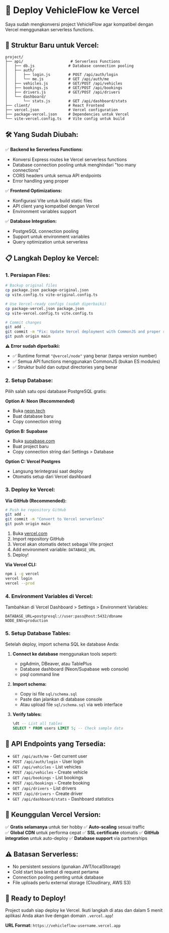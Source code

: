 # 🚀 Deploy VehicleFlow ke Vercel

Saya sudah mengkonversi project VehicleFlow agar kompatibel dengan Vercel menggunakan serverless functions.

## 📁 Struktur Baru untuk Vercel:

```
project/
├── api/                     # Serverless Functions
│   ├── db.js               # Database connection pooling
│   ├── auth/
│   │   ├── login.js        # POST /api/auth/login
│   │   └── me.js           # GET /api/auth/me
│   ├── vehicles.js         # GET/POST /api/vehicles
│   ├── bookings.js         # GET/POST /api/bookings
│   ├── drivers.js          # GET/POST /api/drivers
│   └── dashboard/
│       └── stats.js        # GET /api/dashboard/stats
├── client/                 # React Frontend
├── vercel.json             # Vercel configuration
├── package-vercel.json     # Dependencies untuk Vercel
└── vite-vercel.config.ts   # Vite config untuk build
```

## 🛠️ Yang Sudah Diubah:

✅ **Backend ke Serverless Functions:**
- Konversi Express routes ke Vercel serverless functions
- Database connection pooling untuk menghindari "too many connections"
- CORS headers untuk semua API endpoints
- Error handling yang proper

✅ **Frontend Optimizations:**
- Konfigurasi Vite untuk build static files
- API client yang kompatibel dengan Vercel
- Environment variables support

✅ **Database Integration:**
- PostgreSQL connection pooling
- Support untuk environment variables
- Query optimization untuk serverless

## 📋 Langkah Deploy ke Vercel:

### 1. **Persiapan Files:**
```bash
# Backup original files
cp package.json package-original.json
cp vite.config.ts vite-original.config.ts

# Use Vercel-ready configs (sudah diperbaiki)
cp package-vercel.json package.json
cp vite-vercel.config.ts vite.config.ts

# Commit changes
git add .
git commit -m "Fix: Update Vercel deployment with CommonJS and proper runtime"
git push origin main
```

**⚠️ Error sudah diperbaiki:**
- ✅ Runtime format `"@vercel/node"` yang benar (tanpa version number)
- ✅ Semua API functions menggunakan CommonJS (bukan ES modules)
- ✅ Struktur build dan output directories yang benar

### 2. **Setup Database:**
Pilih salah satu opsi database PostgreSQL gratis:

**Option A: Neon (Recommended)**
- Buka [neon.tech](https://neon.tech) 
- Buat database baru
- Copy connection string

**Option B: Supabase**  
- Buka [supabase.com](https://supabase.com)
- Buat project baru
- Copy connection string dari Settings > Database

**Option C: Vercel Postgres**
- Langsung terintegrasi saat deploy
- Otomatis setup dari Vercel dashboard

### 3. **Deploy ke Vercel:**

**Via GitHub (Recommended):**
```bash
# Push ke repository GitHub
git add .
git commit -m "Convert to Vercel serverless"
git push origin main
```

1. Buka [vercel.com](https://vercel.com)
2. Import repository GitHub
3. Vercel akan otomatis detect sebagai Vite project
4. Add environment variable: `DATABASE_URL`
5. Deploy!

**Via Vercel CLI:**
```bash
npm i -g vercel
vercel login
vercel --prod
```

### 4. **Environment Variables di Vercel:**

Tambahkan di Vercel Dashboard > Settings > Environment Variables:
```
DATABASE_URL=postgresql://user:pass@host:5432/dbname
NODE_ENV=production
```

### 5. **Setup Database Tables:**

Setelah deploy, import schema SQL ke database Anda:

1. **Connect ke database** menggunakan tools seperti:
   - pgAdmin, DBeaver, atau TablePlus
   - Database dashboard (Neon/Supabase web console)
   - psql command line

2. **Import schema:**
   - Copy isi file `sql/schema.sql`
   - Paste dan jalankan di database console
   - Atau upload file `sql/schema.sql` via web interface

3. **Verify tables:**
   ```sql
   \dt -- List all tables
   SELECT * FROM users LIMIT 5; -- Check sample data
   ```

## 🔧 API Endpoints yang Tersedia:

- `GET /api/auth/me` - Get current user  
- `POST /api/auth/login` - User login
- `GET /api/vehicles` - List vehicles
- `POST /api/vehicles` - Create vehicle
- `GET /api/bookings` - List bookings  
- `POST /api/bookings` - Create booking
- `GET /api/drivers` - List drivers
- `POST /api/drivers` - Create driver
- `GET /api/dashboard/stats` - Dashboard statistics

## 🎯 Keunggulan Vercel Version:

✅ **Gratis selamanya** untuk tier hobby
✅ **Auto-scaling** sesuai traffic  
✅ **Global CDN** untuk performa cepat
✅ **SSL certificate** otomatis
✅ **GitHub integration** untuk auto-deploy
✅ **Database support** via partnerships

## ⚠️ Batasan Serverless:

- No persistent sessions (gunakan JWT/localStorage)
- Cold start bisa lambat di request pertama
- Connection pooling penting untuk database
- File uploads perlu external storage (Cloudinary, AWS S3)

## 🚀 Ready to Deploy!

Project sudah siap deploy ke Vercel. Ikuti langkah di atas dan dalam 5 menit aplikasi Anda akan live dengan domain `.vercel.app`!

**URL Format:** `https://vehicleflow-username.vercel.app`